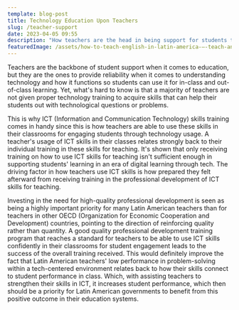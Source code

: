 ```yaml
---
template: blog-post
title: Technology Education Upon Teachers
slug: /teacher-support
date: 2023-04-05 09:55
description: "How teachers are the head in being support for students to achieve success "
featuredImage: /assets/how-to-teach-english-in-latin-america-–-teach-and-enjoy1.jpg
---
```

Teachers are the backbone of student support when it comes to education, but they are the ones to provide reliability when it comes to understanding technology and how it functions so students can use it for in-class and out-of-class learning. Yet, what's hard to know is that a majority of teachers are not given proper technology training to acquire skills that can help their students out with technological questions or problems. 

This is why ICT (Information and Communication Technology) skills training comes in handy since this is how teachers are able to use these skills in their classrooms for engaging students through technology usage. A teacher's usage of ICT skills in their classes relates strongly back to their individual training in these skills for teaching. It's shown that only receiving training on how to use ICT skills for teaching isn't sufficient enough in supporting students' learning in an era of digital learning through tech. The driving factor in how teachers use ICT skills is how prepared they felt afterward from receiving training in the professional development of ICT skills for teaching. 

Investing in the need for high-quality professional development is seen as being a highly important priority for many Latin American teachers than for teachers in other OECD (Organization for Economic Cooperation and Development) countries, pointing to the direction of reinforcing quality rather than quantity. A good quality professional development training program that reaches a standard for teachers to be able to use ICT skills confidently in their classrooms for student engagement leads to the success of the overall training received. This would definitely improve the fact that Latin American teachers' low performance in problem-solving within a tech-centered environment relates back to how their skills connect to student performance in class. Which, with assisting teachers to strengthen their skills in ICT, it increases student performance, which then should be a priority for Latin American governments to benefit from this positive outcome in their education systems.